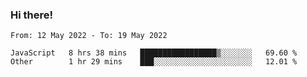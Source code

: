 ### Hi there!

<!--START_SECTION:waka-->

```text
From: 12 May 2022 - To: 19 May 2022

JavaScript   8 hrs 38 mins   █████████████████▒░░░░░░░   69.60 %
Other        1 hr 29 mins    ███░░░░░░░░░░░░░░░░░░░░░░   12.01 %
```

<!--END_SECTION:waka-->
